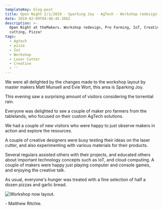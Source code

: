 ```yaml
---
templateKey: blog-post
title: Open Night 2/1/2019 - Sparking Joy - AgTech - Workshop redesign
date: 2019-02-09T04:40:45.366Z
description: >-
  Open Night at theMakers. Workshop redesign, Pro Farming, IoT, Creative Laser
  cutting, Pizza!
tags:
  - Agtech
  - pizza
  - Iot
  - Workshop
  - Laser Cutter
  - Creative
  - ''
---
```

We were all delighted by the changes made to the workshop layout by master makers Matt Munsell and Evie Wort, this area is Sparking Joy.

This evening saw a surprising amount of visitors considering the torrential rain.

Everyone was delighted to see a couple of maker pro farmers from the tablelands, who focused on their custom AgTech solutions.  

We had a couple of new visitors who were happy to just observe makers in action and explore the resources.

A couple of creative designers were busy testing their ideas on the laser cutter, and also experimenting with various materials for their products.

Several regulars assisted others with their projects, and educated others about important technology concepts such as IoT, and cloud computing. A couple of makers were happy just playing computer and console games, and enjoying the creative talk.

As usual, everyone's hunger was treated with a fine selection of half a dozen pizzas and garlic bread.

![Workshop now layout.](/img/capture.png "Workshop at themakers.org")

\- Matthew Ritchie.
